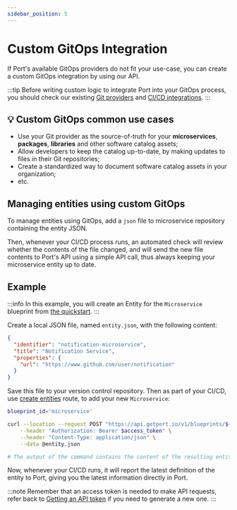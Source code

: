 ```yaml
---
sidebar_position: 5
---
```


# Custom GitOps Integration

If Port's available GitOps providers do not fit your use-case, you can create a custom GitOps integration by using our API.

:::tip
Before writing custom logic to integrate Port into your GitOps process, you should check our existing [Git providers](./git.md) and [CI/CD integrations](../ci-cd/ci-cd.md).
:::

## 💡 Custom GitOps common use cases

- Use your Git provider as the source-of-truth for your **microservices**, **packages**, **libraries** and other software catalog assets;
- Allow developers to keep the catalog up-to-date, by making updates to files in their Git repositories;
- Create a standardized way to document software catalog assets in your organization;
- etc.

## Managing entities using custom GitOps

To manage entities using GitOps, add a `json` file to microservice repository containing the entity JSON.

Then, whenever your CI/CD process runs, an automated check will review whether the contents of the file changed, and will send the new file contents to Port's API using a simple API call, thus always keeping your microservice entity up to date.

## Example

:::info
In this example, you will create an Entity for the `Microservice` blueprint from [the quickstart](../../../quickstart.md#define-a-blueprint).
:::

Create a local JSON file, named `entity.json`, with the following content:

```json showLineNumbers
{
  "identifier": "notification-microservice",
  "title": "Notification Service",
  "properties": {
    "url": "https://www.github.com/user/notification"
  }
}
```

Save this file to your version control repository. Then as part of your CI/CD, use [create entities](../sync-data-to-catalog.md#creating-entities) route, to add your new `Microservice`:

```bash showLineNumbers
blueprint_id='microservice'

curl --location --request POST "https://api.getport.io/v1/blueprints/${blueprint_id}/entities" \
    --header "Authorization: Bearer $access_token" \
    --header "Content-Type: application/json" \
    --data @entity.json

# The output of the command contains the content of the resulting entity
```

Now, whenever your CI/CD runs, it will report the latest definition of the entity to Port, giving you the latest information directly in Port.

:::note
Remember that an access token is needed to make API requests, refer back to [Getting an API token](../api/api.md#get-api-token) if you need to generate a new one.
:::
